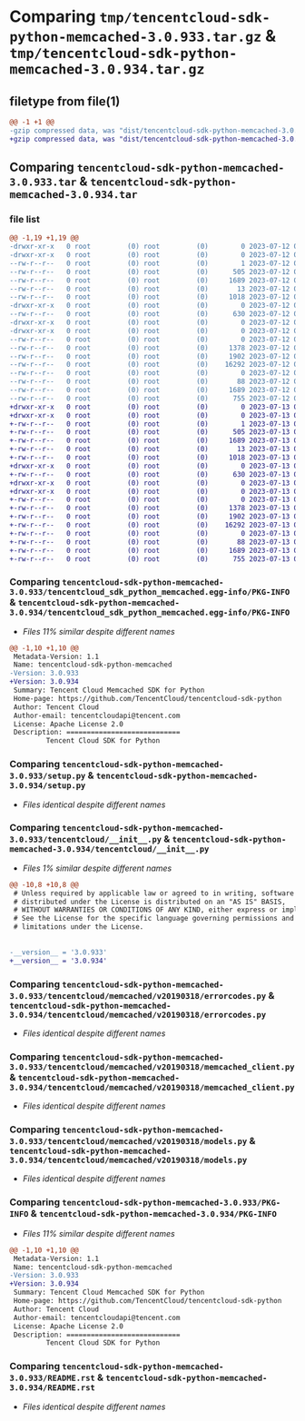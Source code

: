 # Comparing `tmp/tencentcloud-sdk-python-memcached-3.0.933.tar.gz` & `tmp/tencentcloud-sdk-python-memcached-3.0.934.tar.gz`

## filetype from file(1)

```diff
@@ -1 +1 @@
-gzip compressed data, was "dist/tencentcloud-sdk-python-memcached-3.0.933.tar", last modified: Wed Jul 12 00:33:26 2023, max compression
+gzip compressed data, was "dist/tencentcloud-sdk-python-memcached-3.0.934.tar", last modified: Thu Jul 13 00:25:57 2023, max compression
```

## Comparing `tencentcloud-sdk-python-memcached-3.0.933.tar` & `tencentcloud-sdk-python-memcached-3.0.934.tar`

### file list

```diff
@@ -1,19 +1,19 @@
-drwxr-xr-x   0 root         (0) root         (0)        0 2023-07-12 00:33:26.000000 tencentcloud-sdk-python-memcached-3.0.933/
-drwxr-xr-x   0 root         (0) root         (0)        0 2023-07-12 00:33:26.000000 tencentcloud-sdk-python-memcached-3.0.933/tencentcloud_sdk_python_memcached.egg-info/
--rw-r--r--   0 root         (0) root         (0)        1 2023-07-12 00:33:26.000000 tencentcloud-sdk-python-memcached-3.0.933/tencentcloud_sdk_python_memcached.egg-info/dependency_links.txt
--rw-r--r--   0 root         (0) root         (0)      505 2023-07-12 00:33:26.000000 tencentcloud-sdk-python-memcached-3.0.933/tencentcloud_sdk_python_memcached.egg-info/SOURCES.txt
--rw-r--r--   0 root         (0) root         (0)     1689 2023-07-12 00:33:26.000000 tencentcloud-sdk-python-memcached-3.0.933/tencentcloud_sdk_python_memcached.egg-info/PKG-INFO
--rw-r--r--   0 root         (0) root         (0)       13 2023-07-12 00:33:26.000000 tencentcloud-sdk-python-memcached-3.0.933/tencentcloud_sdk_python_memcached.egg-info/top_level.txt
--rw-r--r--   0 root         (0) root         (0)     1018 2023-07-12 00:33:26.000000 tencentcloud-sdk-python-memcached-3.0.933/setup.py
-drwxr-xr-x   0 root         (0) root         (0)        0 2023-07-12 00:33:26.000000 tencentcloud-sdk-python-memcached-3.0.933/tencentcloud/
--rw-r--r--   0 root         (0) root         (0)      630 2023-07-12 00:33:26.000000 tencentcloud-sdk-python-memcached-3.0.933/tencentcloud/__init__.py
-drwxr-xr-x   0 root         (0) root         (0)        0 2023-07-12 00:33:26.000000 tencentcloud-sdk-python-memcached-3.0.933/tencentcloud/memcached/
-drwxr-xr-x   0 root         (0) root         (0)        0 2023-07-12 00:33:26.000000 tencentcloud-sdk-python-memcached-3.0.933/tencentcloud/memcached/v20190318/
--rw-r--r--   0 root         (0) root         (0)        0 2023-07-12 00:33:26.000000 tencentcloud-sdk-python-memcached-3.0.933/tencentcloud/memcached/v20190318/__init__.py
--rw-r--r--   0 root         (0) root         (0)     1378 2023-07-12 00:33:26.000000 tencentcloud-sdk-python-memcached-3.0.933/tencentcloud/memcached/v20190318/errorcodes.py
--rw-r--r--   0 root         (0) root         (0)     1902 2023-07-12 00:33:26.000000 tencentcloud-sdk-python-memcached-3.0.933/tencentcloud/memcached/v20190318/memcached_client.py
--rw-r--r--   0 root         (0) root         (0)    16292 2023-07-12 00:33:26.000000 tencentcloud-sdk-python-memcached-3.0.933/tencentcloud/memcached/v20190318/models.py
--rw-r--r--   0 root         (0) root         (0)        0 2023-07-12 00:33:26.000000 tencentcloud-sdk-python-memcached-3.0.933/tencentcloud/memcached/__init__.py
--rw-r--r--   0 root         (0) root         (0)       88 2023-07-12 00:33:26.000000 tencentcloud-sdk-python-memcached-3.0.933/setup.cfg
--rw-r--r--   0 root         (0) root         (0)     1689 2023-07-12 00:33:26.000000 tencentcloud-sdk-python-memcached-3.0.933/PKG-INFO
--rw-r--r--   0 root         (0) root         (0)      755 2023-07-12 00:33:26.000000 tencentcloud-sdk-python-memcached-3.0.933/README.rst
+drwxr-xr-x   0 root         (0) root         (0)        0 2023-07-13 00:25:57.000000 tencentcloud-sdk-python-memcached-3.0.934/
+drwxr-xr-x   0 root         (0) root         (0)        0 2023-07-13 00:25:57.000000 tencentcloud-sdk-python-memcached-3.0.934/tencentcloud_sdk_python_memcached.egg-info/
+-rw-r--r--   0 root         (0) root         (0)        1 2023-07-13 00:25:57.000000 tencentcloud-sdk-python-memcached-3.0.934/tencentcloud_sdk_python_memcached.egg-info/dependency_links.txt
+-rw-r--r--   0 root         (0) root         (0)      505 2023-07-13 00:25:57.000000 tencentcloud-sdk-python-memcached-3.0.934/tencentcloud_sdk_python_memcached.egg-info/SOURCES.txt
+-rw-r--r--   0 root         (0) root         (0)     1689 2023-07-13 00:25:57.000000 tencentcloud-sdk-python-memcached-3.0.934/tencentcloud_sdk_python_memcached.egg-info/PKG-INFO
+-rw-r--r--   0 root         (0) root         (0)       13 2023-07-13 00:25:57.000000 tencentcloud-sdk-python-memcached-3.0.934/tencentcloud_sdk_python_memcached.egg-info/top_level.txt
+-rw-r--r--   0 root         (0) root         (0)     1018 2023-07-13 00:25:57.000000 tencentcloud-sdk-python-memcached-3.0.934/setup.py
+drwxr-xr-x   0 root         (0) root         (0)        0 2023-07-13 00:25:57.000000 tencentcloud-sdk-python-memcached-3.0.934/tencentcloud/
+-rw-r--r--   0 root         (0) root         (0)      630 2023-07-13 00:25:57.000000 tencentcloud-sdk-python-memcached-3.0.934/tencentcloud/__init__.py
+drwxr-xr-x   0 root         (0) root         (0)        0 2023-07-13 00:25:57.000000 tencentcloud-sdk-python-memcached-3.0.934/tencentcloud/memcached/
+drwxr-xr-x   0 root         (0) root         (0)        0 2023-07-13 00:25:57.000000 tencentcloud-sdk-python-memcached-3.0.934/tencentcloud/memcached/v20190318/
+-rw-r--r--   0 root         (0) root         (0)        0 2023-07-13 00:25:57.000000 tencentcloud-sdk-python-memcached-3.0.934/tencentcloud/memcached/v20190318/__init__.py
+-rw-r--r--   0 root         (0) root         (0)     1378 2023-07-13 00:25:57.000000 tencentcloud-sdk-python-memcached-3.0.934/tencentcloud/memcached/v20190318/errorcodes.py
+-rw-r--r--   0 root         (0) root         (0)     1902 2023-07-13 00:25:57.000000 tencentcloud-sdk-python-memcached-3.0.934/tencentcloud/memcached/v20190318/memcached_client.py
+-rw-r--r--   0 root         (0) root         (0)    16292 2023-07-13 00:25:57.000000 tencentcloud-sdk-python-memcached-3.0.934/tencentcloud/memcached/v20190318/models.py
+-rw-r--r--   0 root         (0) root         (0)        0 2023-07-13 00:25:57.000000 tencentcloud-sdk-python-memcached-3.0.934/tencentcloud/memcached/__init__.py
+-rw-r--r--   0 root         (0) root         (0)       88 2023-07-13 00:25:57.000000 tencentcloud-sdk-python-memcached-3.0.934/setup.cfg
+-rw-r--r--   0 root         (0) root         (0)     1689 2023-07-13 00:25:57.000000 tencentcloud-sdk-python-memcached-3.0.934/PKG-INFO
+-rw-r--r--   0 root         (0) root         (0)      755 2023-07-13 00:25:57.000000 tencentcloud-sdk-python-memcached-3.0.934/README.rst
```

### Comparing `tencentcloud-sdk-python-memcached-3.0.933/tencentcloud_sdk_python_memcached.egg-info/PKG-INFO` & `tencentcloud-sdk-python-memcached-3.0.934/tencentcloud_sdk_python_memcached.egg-info/PKG-INFO`

 * *Files 11% similar despite different names*

```diff
@@ -1,10 +1,10 @@
 Metadata-Version: 1.1
 Name: tencentcloud-sdk-python-memcached
-Version: 3.0.933
+Version: 3.0.934
 Summary: Tencent Cloud Memcached SDK for Python
 Home-page: https://github.com/TencentCloud/tencentcloud-sdk-python
 Author: Tencent Cloud
 Author-email: tencentcloudapi@tencent.com
 License: Apache License 2.0
 Description: ============================
         Tencent Cloud SDK for Python
```

### Comparing `tencentcloud-sdk-python-memcached-3.0.933/setup.py` & `tencentcloud-sdk-python-memcached-3.0.934/setup.py`

 * *Files identical despite different names*

### Comparing `tencentcloud-sdk-python-memcached-3.0.933/tencentcloud/__init__.py` & `tencentcloud-sdk-python-memcached-3.0.934/tencentcloud/__init__.py`

 * *Files 1% similar despite different names*

```diff
@@ -10,8 +10,8 @@
 # Unless required by applicable law or agreed to in writing, software
 # distributed under the License is distributed on an "AS IS" BASIS,
 # WITHOUT WARRANTIES OR CONDITIONS OF ANY KIND, either express or implied.
 # See the License for the specific language governing permissions and
 # limitations under the License.
 
 
-__version__ = '3.0.933'
+__version__ = '3.0.934'
```

### Comparing `tencentcloud-sdk-python-memcached-3.0.933/tencentcloud/memcached/v20190318/errorcodes.py` & `tencentcloud-sdk-python-memcached-3.0.934/tencentcloud/memcached/v20190318/errorcodes.py`

 * *Files identical despite different names*

### Comparing `tencentcloud-sdk-python-memcached-3.0.933/tencentcloud/memcached/v20190318/memcached_client.py` & `tencentcloud-sdk-python-memcached-3.0.934/tencentcloud/memcached/v20190318/memcached_client.py`

 * *Files identical despite different names*

### Comparing `tencentcloud-sdk-python-memcached-3.0.933/tencentcloud/memcached/v20190318/models.py` & `tencentcloud-sdk-python-memcached-3.0.934/tencentcloud/memcached/v20190318/models.py`

 * *Files identical despite different names*

### Comparing `tencentcloud-sdk-python-memcached-3.0.933/PKG-INFO` & `tencentcloud-sdk-python-memcached-3.0.934/PKG-INFO`

 * *Files 11% similar despite different names*

```diff
@@ -1,10 +1,10 @@
 Metadata-Version: 1.1
 Name: tencentcloud-sdk-python-memcached
-Version: 3.0.933
+Version: 3.0.934
 Summary: Tencent Cloud Memcached SDK for Python
 Home-page: https://github.com/TencentCloud/tencentcloud-sdk-python
 Author: Tencent Cloud
 Author-email: tencentcloudapi@tencent.com
 License: Apache License 2.0
 Description: ============================
         Tencent Cloud SDK for Python
```

### Comparing `tencentcloud-sdk-python-memcached-3.0.933/README.rst` & `tencentcloud-sdk-python-memcached-3.0.934/README.rst`

 * *Files identical despite different names*

